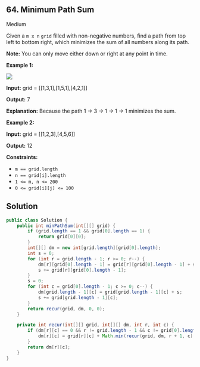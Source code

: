 ## 64\. Minimum Path Sum

Medium

Given a `m x n` `grid` filled with non-negative numbers, find a path from top left to bottom right, which minimizes the sum of all numbers along its path.

**Note:** You can only move either down or right at any point in time.

**Example 1:**

![](https://assets.leetcode.com/uploads/2020/11/05/minpath.jpg)

**Input:** grid = \[\[1,3,1],[1,5,1],[4,2,1]]

**Output:** 7

**Explanation:** Because the path 1 → 3 → 1 → 1 → 1 minimizes the sum. 

**Example 2:**

**Input:** grid = \[\[1,2,3],[4,5,6]]

**Output:** 12 

**Constraints:**

*   `m == grid.length`
*   `n == grid[i].length`
*   `1 <= m, n <= 200`
*   `0 <= grid[i][j] <= 100`

## Solution

```java
public class Solution {
    public int minPathSum(int[][] grid) {
        if (grid.length == 1 && grid[0].length == 1) {
            return grid[0][0];
        }
        int[][] dm = new int[grid.length][grid[0].length];
        int s = 0;
        for (int r = grid.length - 1; r >= 0; r--) {
            dm[r][grid[0].length - 1] = grid[r][grid[0].length - 1] + s;
            s += grid[r][grid[0].length - 1];
        }
        s = 0;
        for (int c = grid[0].length - 1; c >= 0; c--) {
            dm[grid.length - 1][c] = grid[grid.length - 1][c] + s;
            s += grid[grid.length - 1][c];
        }
        return recur(grid, dm, 0, 0);
    }

    private int recur(int[][] grid, int[][] dm, int r, int c) {
        if (dm[r][c] == 0 && r != grid.length - 1 && c != grid[0].length - 1) {
            dm[r][c] = grid[r][c] + Math.min(recur(grid, dm, r + 1, c), recur(grid, dm, r, c + 1));
        }
        return dm[r][c];
    }
}
```